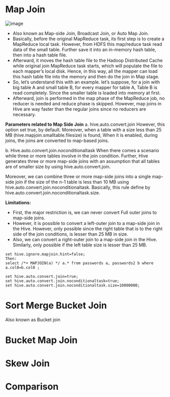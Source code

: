 # Map Join

![image](https://user-images.githubusercontent.com/32897934/124365260-69838780-dc64-11eb-84c9-6eba9790134f.png)

* Also known as Map-side Join, Broadcast Join, or Auto Map Join.
* Basically, before the original MapReduce task, its first step is to create a MapReduce local task. However, from HDFS this map/reduce task read data of the small table. Further save it into an in-memory hash table, then into a hash table file.
* Afterward, it moves the hash table file to the Hadoop Distributed Cache while original join MapReduce task starts, which will populate the file to each mapper’s local disk. Hence, in this way, all the mapper can load this hash table file into the memory and then do the join in Map stage.
* So, let’s understand this with an example. let’s suppose, for a join with big table A and small table B, for every mapper for table A, Table B is read completely. Since the smaller table is loaded into memory at first.
* Afterward, join is performed in the map phase of the MapReduce job, no reducer is needed and reduce phase is skipped. However, map joins in Hive are way faster than the regular joins since no reducers are necessary.

**Parameters related to Map Side Join**
a. hive.auto.convert.join
However, this option set true, by default. Moreover, when a table with a size less than 25 MB (hive.mapjoin.smalltable.filesize) is found, When it is enabled, during joins, the joins are converted to map-based joins.

b. Hive.auto.convert.join.noconditionaltask
When there comes a scenario while three or more tables involve in the join condition. Further, Hive generates three or more map-side joins with an assumption that all tables are of smaller size by using hive.auto.convert.join.

Moreover, we can combine three or more map-side joins into a single map-side join if the size of the n-1 table is less than 10 MB using hive.auto.convert.join.noconditionaltask. Basically, this rule define by hive.auto.convert.join.noconditionaltask.size.

**Limitations:**

- First, the major restriction is, we can never convert Full outer joins to map-side joins.
- However, it is possible to convert a left-outer join to a map-side join in the Hive. However, only possible since the right table that is to the right side of the join conditions, is lesser than 25 MB in size.
- Also, we can convert a right-outer join to a map-side join in the Hive. Similarly, only possible if the left table size is lesser than 25 MB.

```
set hive.ignore.mapjoin.hint=false;
Then:
select /*+ MAPJOIN(a) */ a.* from passwords a, passwords2 b where a.col0=b.col0 ;
```

```
set hive.auto.convert.join=true;
set hive.auto.convert.join.noconditionaltask=true;
set hive.auto.convert.join.noconditionaltask.size=10000000;
```

# Sort Merge Bucket Join

Also known as Bucket join

# Bucket Map Join

# Skew Join


# Comparison

